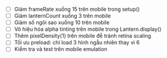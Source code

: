 - [ ] Giảm frameRate xuống 15 trên mobile trong setup()
- [ ] Giảm lanternCount xuống 3 trên mobile
- [ ] Giảm số ngôi sao xuống 10 trên mobile
- [ ] Vô hiệu hóa alpha tinting trên mobile trong Lantern.display()
- [ ] Thêm pixelDensity(1) trên mobile để tránh retina scaling
- [ ] Tối ưu preload: chỉ load 3 hình ngẫu nhiên thay vì 6
- [ ] Kiểm tra và test trên mobile emulation
